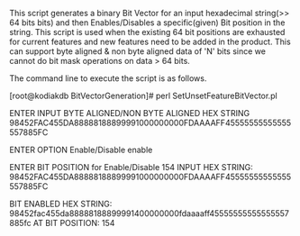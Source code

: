 This script generates a binary Bit Vector for an input hexadecimal string(>> 64 bits  bits) and then Enables/Disables a specific(given) Bit position in the string. This script is used when the existing 64 bit positions are exhausted for current features and new features need to be added in the product. This can support byte aligned & non byte aligned data of 'N' bits since we cannot do bit mask operations on data > 64 bits.
 


The command line to execute the script is as follows.

[root@kodiakdb BitVectorGeneration]# perl SetUnsetFeatureBitVector.pl


ENTER INPUT BYTE ALIGNED/NON BYTE ALIGNED HEX STRING
98452FAC455DA88888188899991000000000FDAAAAFF45555555555555557885FC


ENTER OPTION Enable/Disable
enable


ENTER BIT POSITION for Enable/Disable
154
INPUT HEX STRING:                       98452FAC455DA88888188899991000000000FDAAAAFF45555555555555557885FC


BIT ENABLED HEX STRING:                 98452fac455da88888188899991400000000fdaaaaff45555555555555557885fc AT BIT POSITION: 154


